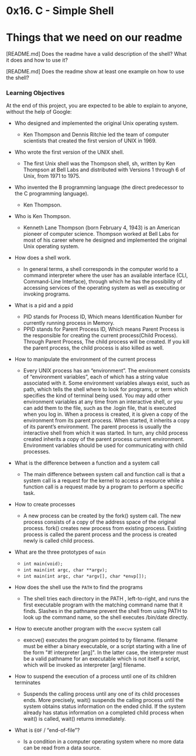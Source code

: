 # 0x16. C - Simple Shell

# Things that we need on our readme

[README.md] Does the readme have a valid description of the shell? What it does and how to use it?

[README.md] Does the readme show at least one example on how to use the shell?

### Learning Objectives

At the end of this project, you are expected to be able to explain to anyone, without the help of Google:

- Who designed and implemented the original Unix operating system.
	- Ken Thompson and Dennis Ritchie led the team of computer scientists that created the first version of UNIX in 1969.

- Who wrote the first version of the UNIX shell.
	-	The first Unix shell was the Thompson shell, sh, written by Ken Thompson at Bell Labs and distributed with Versions 1 through 6 of Unix, from 1971 to 1975.

- Who invented the B programming language (the direct predecessor to the C programming language).
	- Ken Thompson.

- Who is Ken Thompson.
	- Kenneth Lane Thompson (born February 4, 1943) is an American pioneer of computer science. Thompson worked at Bell Labs for most of his career where he designed and implemented the original Unix operating system.

- How does a shell work.
	- In general terms, a shell corresponds in the computer world to a command interpreter where the user has an available interface (CLI, Command-Line Interface), through which he has the possibility of accessing services of the operating system as well as executing or invoking programs.

- What is a pid and a ppid
	- PID stands for Process ID, Which means Identification Number for currently running process in Memory.
	- PPID stands for Parent Process ID, Which means Parent Process is the responsible for creating the current process(Child Process). Through Parent Process, The child process will be created. If you kill the parent process, the child process is also killed as well.

- How to manipulate the environment of the current process
	- Every UNIX process has an “environment”. The environment consists of “environment variables”, each of which has a string value associated with it. Some environment variables always exist, such as path, which tells the shell where to look for programs, or term which specifies the kind of terminal being used. You may add other environment variables at any time from an interactive shell, or you can add them to the file, such as the .login file, that is executed when you log in. When a process is created, it is given a copy of the environment from its parent process. When started, it inherits a copy of its parent’s environment. The parent process is usually the interactive shell from which it was started. In turn, any child process created inherits a copy of the parent process current environment. Environment variables should be used for communicating with child processes.

- What is the difference between a function and a system call
	- The main difference between system call and function call is that a system call is a request for the kernel to access a resource while a function call is a request made by a program to perform a specific task.

- How to create processes
	- A new process can be created by the fork() system call. The new process consists of a copy of the address space of the original process. fork() creates new process from existing process. Existing process is called the parent process and the process is created newly is called child process.

- What are the three prototypes of `main`
	- `int main(void);`
	- `int main(int argc, char **argv);`
	- `int main(int argc, char *argv[], char *envp[]);`

- How does the shell use the `PATH` to find the programs
	- The shell tries each directory in the PATH , left-to-right, and runs the first executable program with the matching command name that it finds. Slashes in the pathname prevent the shell from using PATH to look up the command name, so the shell executes /bin/date directly.

- How to execute another program with the `execve` system call
	- execve() executes the program pointed to by filename. filename must be either a binary executable, or a script starting with a line of the form "#! interpreter [arg]". In the latter case, the interpreter must be a valid pathname for an executable which is not itself a script, which will be invoked as interpreter [arg] filename.

- How to suspend the execution of a process until one of its children terminates
	-	Suspends the calling process until any one of its child processes ends. More precisely, wait() suspends the calling process until the system obtains status information on the ended child. If the system already has status information on a completed child process when wait() is called, wait() returns immediately.

- What is `EOF` / “end-of-file”?
	- Is a condition in a computer operating system where no more data can be read from a data source.

